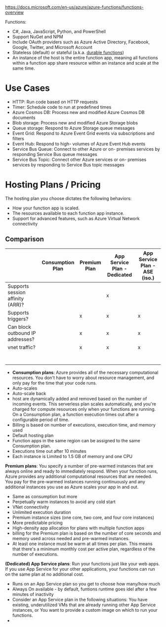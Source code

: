 https://docs.microsoft.com/en-us/azure/azure-functions/functions-overview

Functions:
- C#, Java, JavaScript, Python, and PowerShell
- Support NuGet and NPM
- Include OAuth providers such as Azure Active Directory, Facebook, Google, Twitter, and Microsoft Account
- Stateless (default) or stateful (a.k.a. [durable functions](https://docs.microsoft.com/en-us/azure/azure-functions/durable/durable-functions-overview?tabs=csharp))
- An instance of the host is the entire function app, meaning all functions within a function app share resource within an instance and scale at the same time.

# Use Cases
- HTTP: Run code based on HTTP requests
- Timer: Schedule code to run at predefined times
- Azure Cosmos DB: Process new and modified Azure Cosmos DB documents
- Blob storage: Process new and modified Azure Storage blobs
- Queue storage: Respond to Azure Storage queue messages
- Event Grid: Respond to Azure Event Grid events via subscriptions and filters
- Event Hub: Respond to high- volumes of Azure Event Hub events
- Service Bus Queue: Connect to other Azure or on- premises services by responding Service Bus queue messages
- Service Bus Topic: Connect other Azure services or on- premises services by responding to Service Bus topic messages

# Hosting Plans / Pricing
The hosting plan you choose dictates the following behaviors:
- How your function app is scaled.
- The resources available to each function app instance.
- Support for advanced features, such as Azure Virtual Network connectivity

## Comparison
|   	|  Consumption Plan	| Premium Plan	|  App Service Plan - Dedicated |   App Service Plan - ASE (iso.) 	|
|---	|---	|---	|---	|---	|
|   Supports session affinity (ARR)? 	|   	|   	|   x	|   	|
|   Supports triggers?	|   	|   x	|   x	|   x	|
|   Can block outbound IP addresses?	|   	|  x 	| x  	|  x 	|
|   vnet traffic?	|   	|   x	|   x	|  x 	|
|   	|   	|   	|   	|   	|
|   	|   	|   	|   	|   	|
|   	|   	|   	|   	|   	|
|   	|   	|   	|   	|   	|
|   	|   	|   	|   	|   	|
|   	|   	|   	|   	|   	|
|   	|   	|   	|   	|   	|


- **Consumption plans**: Azure provides all of the necessary computational resources. You don't have to worry about resource management, and only pay for the time that your code runs.
- Auto-scales
- Auto-scale back
- host are dynamically added and removed based on the number of incoming events. This serverless plan scales automatically, and you're charged for compute resources only when your functions are running. On a Consumption plan, a function execution times out after a configurable period of time.
- Billing is based on number of executions, execution time, and memory used
- Default hosting plan
- Function apps in the same region can be assigned to the same Consumption plan.
- Executions time out after 10 minutes
- Each instance is Limited to 1.5 GB of memory and one CPU

**Premium plans**: You specify a number of pre-warmed instances that are always online and ready to immediately respond. When your function runs, Azure provides any additional computational resources that are needed. You pay for the pre-warmed instances running continuously and any additional instances you use as Azure scales your app in and out.
- Same as consumption but more
- Perpetually warm instances to avoid any cold start
- VNet connectivity
- Unlimited execution duration 
- Premium instance sizes (one core, two core, and four core instances)
- More predictable pricing
- High-density app allocation for plans with multiple function apps
- billing for the Premium plan is based on the number of core seconds and memory used across needed and pre-warmed instances.
- At least one instance must be warm at all times per plan. This means that there's a minimum monthly cost per active plan, regardless of the number of executions.

**(Dedicated) App Service plans**: Run your functions just like your web apps. If you use App Service for your other applications, your functions can run on the same plan at no additional cost.
- Runs on an App Service plan so you get to choose how many/how much
- Always On available - by default, funtions runtime goes idel after a few minutes of inactivity
- Consider an App Service plan in the following situations: You have existing, underutilized VMs that are already running other App Service instances, or You want to provide a custom image on which to run your functions.
- 
